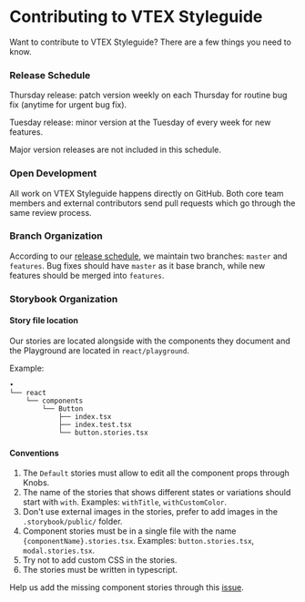 # Contributing to VTEX Styleguide

Want to contribute to VTEX Styleguide? There are a few things you need to know.

### Release Schedule

Thursday release: patch version weekly on each Thursday for routine bug fix (anytime for urgent bug fix).

Tuesday release: minor version at the Tuesday of every week for new features.

Major version releases are not included in this schedule.

### Open Development

All work on VTEX Styleguide happens directly on GitHub. Both core team members and external contributors send pull requests which go through the same review process.

### Branch Organization

According to our [release schedule](#release-schedule), we maintain two branches: `master` and `features`. Bug fixes should have `master` as it base branch, while new features should be merged into `features`.

### Storybook Organization

#### Story file location

Our stories are located alongside with the components they document and the Playground are located in `react/playground`.

Example:

```
•
└── react
    └── components
        └── Button
            ├── index.tsx
            ├── index.test.tsx
            └── button.stories.tsx
```

#### Conventions

1. The `Default` stories must allow to edit all the component props through Knobs.
2. The name of the stories that shows different states or variations should start with `with`. Examples: `withTitle`, `withCustomColor`.
3. Don't use external images in the stories, prefer to add images in the `.storybook/public/` folder.
4. Component stories must be in a single file with the name `{componentName}.stories.tsx`. Examples: `button.stories.tsx`, `modal.stories.tsx`.
5. Try not to add custom CSS in the stories.
6. The stories must be written in typescript.

Help us add the missing component stories through this [issue](https://github.com/vtex/styleguide/issues/1157).
